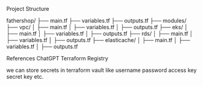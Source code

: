 Project Structure

fathershop/
├── main.tf
├── variables.tf
├── outputs.tf
├── modules/
├── vpc/
│ ├── main.tf
│ ├── variables.tf
│ ├── outputs.tf
├── eks/
│ ├── main.tf
│ ├── variables.tf
│ ├── outputs.tf
├── rds/
│ ├── main.tf
│ ├── variables.tf
│ ├── outputs.tf
├── elasticache/
│ ├── main.tf
│ ├── variables.tf
│ ├── outputs.tf

References
ChatGPT
Terraform Registry

we can store secrets in terraform vault like username password access key secret key etc.
